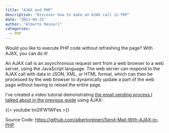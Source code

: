 ```yaml
---
title: "AJAX and PHP"
description: "Discover how to make an AJAX call in PHP"
date: "2023-04-25"
author: "Alberto Reineri"
categories:
  - PHP
---
```


Would you like to execute PHP code without refreshing the page? With AJAX, you can do it!

An AJAX call is an asynchronous request sent from a web browser to a web server, using the JavaScript language. The web server can respond to the AJAX call with data in JSON, XML, or HTML format, which can then be processed by the web browser to dynamically update a part of the web page without having to reload the entire page.

I've created a video tutorial demonstrating [the email sending process I talked about in the previous guide](/en/blog/send-email-in-php/) using AJAX:

{{< youtube tm2IFW1WFes >}}

Source Code: https://github.com/albertoreineri/Send-Mail-With-AJAX-in-PHP
